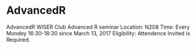 # AdvancedR
AdvancedR
WISER Club Advanced R seminar
Location: N208
Time: Every Mondey 16:30-18:30 since March 13, 2017
Eligibility: Attendence Invited is Required.
